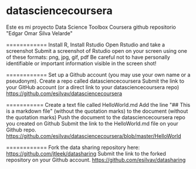 # datasciencecoursera
Este es mi proyecto
Data Science Toolbox Coursera github repositorio "Edgar Omar Silva Velarde"

============
Install R, 
Install Rstudio
Open Rstudio and take a screenshot
Submit a screenshot of Rstudio open on your screen using one of these formats: png, jpg, gif, pdf
Be careful not to have personally identifiable or important information visible in the screen shot!


============
Set up a Github account (you may use your own name or a pseudonym).
Create a repo called datasciencecoursera
Submit the link to your GitHub account (or a direct link to your datasciencecoursera repo)
https://github.com/esilvav/datasciencecoursera

===========
Create a text file called HelloWorld.md
Add the line "## This is a markdown file" (without the quotation marks) to the document (without the quotation marks)
Push the document to the datasciencecoursera repo you created on Github
Submit the link to the HelloWorld.md file on your Github repo. 
https://github.com/esilvav/datasciencecoursera/blob/master/HelloWorld

============
Fork the data sharing repository here: https://github.com/jtleek/datasharing
Submit the link to the forked repository on your Github account. 
https://github.com/esilvav/datasharing

